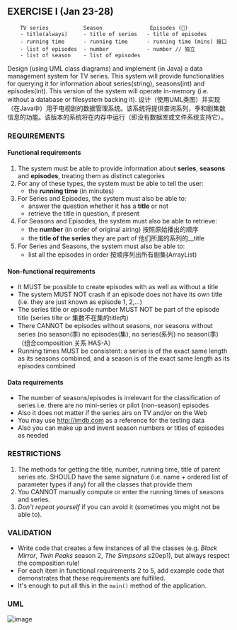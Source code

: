 ## EXERCISE I (Jan 23-28)
```
    TV series           Season               Episodes (🙂)
    - title(always)     - title of series   - title of episodes
    - running time      - running time      - running time (mins) 接口
    - list of episodes  - number            - number // 独立
    - list of season    - list of episodes  
```

Design (using UML class diagrams) and implement (in Java) a data management system for TV series. This system will provide functionalities for querying it for information about series(string), seasons(int) and episodes(int). This version of the system will operate in-memory (i.e. without a database or filesystem backing it). 设计（使用UML类图）并实现（在Java中）用于电视剧的数据管理系统。该系统将提供查询系列，季和剧集数信息的功能。该版本的系统将在内存中运行（即没有数据库或文件系统支持它）。


### REQUIREMENTS

#### Functional requirements
1. The system must be able to provide information about __series__, __seasons__ and __episodes__, treating them as distinct categories
2. For any of these types, the system must be able to tell the user:
    - the __running time__ (in minutes)
3. For Series and Episodes, the system must also be able to:
    - answer the question whether it has a __title__ or not
    - retrieve the title in question, if present
4. For Seasons and Episodes, the system must also be able to retrieve:
    - the __number__ (in order of original airing)      按照原始播出的顺序
    - the __title of the series__ they are part of      他们所属的系列的__title
5. For Series and Seasons, the system must also be able to:
    - list all the episodes in order                    按顺序列出所有剧集(ArrayList)

#### Non-functional requirements
* It MUST be possible to create episodes with as well as without a title
* The system MUST NOT crash if an episode does not have its own title (i.e. they are just known as episode 1, 2,...)
* The series title or episode number MUST NOT be part of the episode title (series tilte or 集数不在集的title内)
* There CANNOT be episodes without seasons, nor seasons without series (no season(季) no episodes(集), no series(系列) no season(季) （组合composition 关系 HAS-A）
* Running times MUST be consistent: a series is of the exact same length as its seasons combined, and a season is of the exact same length as its episodes combined

#### Data requirements
* The number of seasons/episodes is irrelevant for the classification of series i.e. there are no mini-series or pilot (non-season) episodes
* Also it does not matter if the series airs on TV and/or on the Web
* You may use http://imdb.com as a reference for the testing data
* Also you can make up and invent season numbers or titles of episodes as needed 


### RESTRICTIONS
1. The methods for getting the title, number, running time, title of parent series etc. SHOULD have the same signature (i.e. name + ordered list of parameter types if any) for all the classes that provide them
2. You CANNOT manually compute or enter the running times of seasons and series.
3. _Don't repeat yourself_ if you can avoid it (sometimes you might not be able to).


### VALIDATION
* Write code that creates a few instances of all the classes (e.g. _Black Mirror_, _Twin Peaks_ season 2, _The Simpsons_ s20ep1), but always respect the composition rule!
* For each item in functional requirements 2 to 5, add example code that demonstrates that these requirements are fulfilled.
* It's enough to put all this in the `main()` method of the application.

### UML
![image](https://github.com/w326004741/OO-Software-Design-Dev/blob/master/OOP/src/Lab_1/uml/classes.png)

